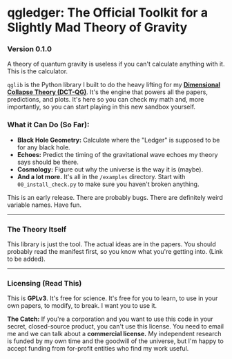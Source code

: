 # qgledger: The Official Toolkit for a Slightly Mad Theory of Gravity
### Version 0.1.0

A theory of quantum gravity is useless if you can't calculate anything with it. This is the calculator.

`qglib` is the Python library I built to do the heavy lifting for my [**Dimensional Collapse Theory (DCT-QG)**](https://github.com/MarcusSkynet/dct-qg). It's the engine that powers all the papers, predictions, and plots. It's here so you can check my math and, more importantly, so you can start playing in this new sandbox yourself.

### What it Can Do (So Far):

*   **Black Hole Geometry:** Calculate where the "Ledger" is supposed to be for any black hole.
*   **Echoes:** Predict the timing of the gravitational wave echoes my theory says should be there.
*   **Cosmology:** Figure out why the universe is the way it is (maybe).
*   **And a lot more.** It's all in the `/examples` directory. Start with `00_install_check.py` to make sure you haven't broken anything.

This is an early release. There are probably bugs. There are definitely weird variable names. Have fun.

---

### The Theory Itself

This library is just the tool. The actual ideas are in the papers. You should probably read the manifest first, so you know what you're getting into. (Link to be added).

---

### Licensing (Read This)

This is **GPLv3**. It's free for science. It's free for you to learn, to use in your own papers, to modify, to break. I want you to use it.

**The Catch:**
If you're a corporation and you want to use this code in your secret, closed-source product, you can't use this license. You need to email me and we can talk about a **commercial license.** My independent research is funded by my own time and the goodwill of the universe, but I'm happy to accept funding from for-profit entities who find my work useful.